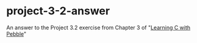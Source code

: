 # project-3-2-answer
An answer to the Project 3.2 exercise from Chapter 3 of "[Learning C with Pebble](http://pbl.io/cbook)"
